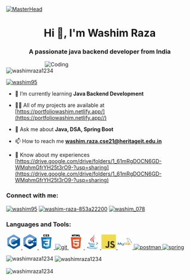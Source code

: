 [![MasterHead](https://camo.githubusercontent.com/48ec00ed4c84e771db4a1db90b56352923a8d644452a32b434d68e97006c9337/68747470733a2f2f63686b736b696c6c732e636f6d2f77702d636f6e74656e742f75706c6f6164732f323032302f30342f504e432d416e696d617465642d42616e6e6572732e676966)](https://washimraza1234.github.io/myProtfolio/)
<h1 align="center">Hi 👋, I'm Washim Raza</h1>
<h3 align="center">A passionate java backend developer from India</h3>
<img align="right" alt="Coding" width="400" src="https://cdn.dribbble.com/users/1162077/screenshots/3848914/programmer.gif"

<p align="left"> <img src="https://komarev.com/ghpvc/?username=washimraza1234&label=Profile%20views&color=0e75b6&style=flat" alt="washimraza1234" /> </p>

<p align="left"> <a href="https://twitter.com/washim95" target="blank"><img src="https://img.shields.io/twitter/follow/washim95?logo=twitter&style=for-the-badge" alt="washim95" /></a> </p>

- 🌱 I’m currently learning **Java Backend Development**

- 👨‍💻 All of my projects are available at [https://portfoliowashim.netlify.app/](https://portfoliowashim.netlify.app//)

- 💬 Ask me about **Java, DSA, Spring Boot**

- 📫 How to reach me **washim.raza.cse21@heritageit.edu.in**

- 📄 Know about my experiences [https://drive.google.com/drive/folders/1_61mRgDOCN6GD-WMqhmGfrYH25t3rO9-?usp=sharing](https://drive.google.com/drive/folders/1_61mRgDOCN6GD-WMqhmGfrYH25t3rO9-?usp=sharing)

<h3 align="left">Connect with me:</h3>
<p align="left">
<a href="https://twitter.com/washim95" target="blank"><img align="center" src="https://raw.githubusercontent.com/rahuldkjain/github-profile-readme-generator/master/src/images/icons/Social/twitter.svg" alt="washim95" height="30" width="40" /></a>
<a href="https://linkedin.com/in/washim-raza-853a22200" target="blank"><img align="center" src="https://raw.githubusercontent.com/rahuldkjain/github-profile-readme-generator/master/src/images/icons/Social/linked-in-alt.svg" alt="washim-raza-853a22200" height="30" width="40" /></a>
<a href="https://www.hackerrank.com/washim_078" target="blank"><img align="center" src="https://raw.githubusercontent.com/rahuldkjain/github-profile-readme-generator/master/src/images/icons/Social/hackerrank.svg" alt="washim_078" height="30" width="40" /></a>
</p>

<h3 align="left">Languages and Tools:</h3>
<p align="left"> <a href="https://www.cprogramming.com/" target="_blank" rel="noreferrer"> <img src="https://raw.githubusercontent.com/devicons/devicon/master/icons/c/c-original.svg" alt="c" width="40" height="40"/> </a> <a href="https://www.w3schools.com/cpp/" target="_blank" rel="noreferrer"> <img src="https://raw.githubusercontent.com/devicons/devicon/master/icons/cplusplus/cplusplus-original.svg" alt="cplusplus" width="40" height="40"/> </a> <a href="https://www.w3schools.com/css/" target="_blank" rel="noreferrer"> <img src="https://raw.githubusercontent.com/devicons/devicon/master/icons/css3/css3-original-wordmark.svg" alt="css3" width="40" height="40"/> </a> <a href="https://git-scm.com/" target="_blank" rel="noreferrer"> <img src="https://www.vectorlogo.zone/logos/git-scm/git-scm-icon.svg" alt="git" width="40" height="40"/> </a> <a href="https://www.w3.org/html/" target="_blank" rel="noreferrer"> <img src="https://raw.githubusercontent.com/devicons/devicon/master/icons/html5/html5-original-wordmark.svg" alt="html5" width="40" height="40"/> </a> <a href="https://www.java.com" target="_blank" rel="noreferrer"> <img src="https://raw.githubusercontent.com/devicons/devicon/master/icons/java/java-original.svg" alt="java" width="40" height="40"/> </a> <a href="https://developer.mozilla.org/en-US/docs/Web/JavaScript" target="_blank" rel="noreferrer"> <img src="https://raw.githubusercontent.com/devicons/devicon/master/icons/javascript/javascript-original.svg" alt="javascript" width="40" height="40"/> </a> <a href="https://www.mysql.com/" target="_blank" rel="noreferrer"> <img src="https://raw.githubusercontent.com/devicons/devicon/master/icons/mysql/mysql-original-wordmark.svg" alt="mysql" width="40" height="40"/> </a> <a href="https://postman.com" target="_blank" rel="noreferrer"> <img src="https://www.vectorlogo.zone/logos/getpostman/getpostman-icon.svg" alt="postman" width="40" height="40"/> </a> <a href="https://spring.io/" target="_blank" rel="noreferrer"> <img src="https://www.vectorlogo.zone/logos/springio/springio-icon.svg" alt="spring" width="40" height="40"/> </a> </p>

<p><img align="left" src="https://github-readme-stats.vercel.app/api/top-langs?username=washimraza1234&show_icons=true&locale=en&layout=compact" alt="washimraza1234" /></p>

<p>&nbsp;<img align="center" src="https://github-readme-stats.vercel.app/api?username=washimraza1234&show_icons=true&locale=en" alt="washimraza1234" /></p>

<p><img align="center" src="https://github-readme-streak-stats.herokuapp.com/?user=washimraza1234&" alt="washimraza1234" /></p>
